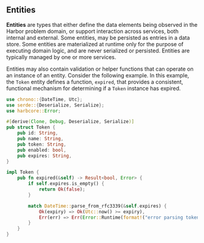 ## Entities

**Entities** are types that either define the data elements being observed in the Harbor problem 
domain, or support interaction across services, both internal and external. Some entities, may be 
persisted as entries in a data store. Some entities are materialized at runtime only for the purpose
of executing domain logic, and are never serialized or persisted. Entities are typically managed by
one or more services.

Entities may also contain validation or helper functions that can operate on an instance of an entity.
Consider the following example. In this example, the `Token` entity defines a function, 
`expired`, that provides a consistent, functional mechanism for determining if a `Token` 
instance has expired.

```rust
use chrono::{DateTime, Utc};
use serde::{Deserialize, Serialize};
use harbcore::Error;

#[derive(Clone, Debug, Deserialize, Serialize)]
pub struct Token {
    pub id: String,
    pub name: String,
    pub token: String,
    pub enabled: bool,
    pub expires: String,
}

impl Token {
    pub fn expired(&self) -> Result<bool, Error> {
        if self.expires.is_empty() {
            return Ok(false);
        }

        match DateTime::parse_from_rfc3339(&self.expires) {
            Ok(expiry) => Ok(Utc::now() >= expiry),
            Err(err) => Err(Error::Runtime(format!("error parsing token expires: {}", err.to_string()))),
        }
    }
}
```
